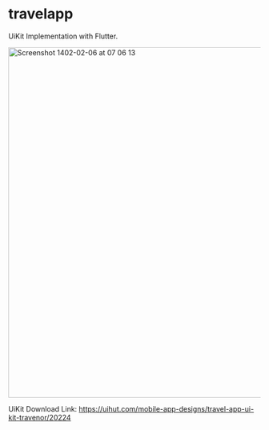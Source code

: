 # travelapp

UiKit Implementation with Flutter.

<img width="700" alt="Screenshot 1402-02-06 at 07 06 13" src="https://user-images.githubusercontent.com/25421480/234463633-488cc191-0a53-4932-9e1d-0f9915fa050e.png">




UiKit Download Link:
https://uihut.com/mobile-app-designs/travel-app-ui-kit-travenor/20224
